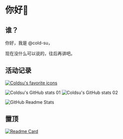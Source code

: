 # 你好👋

## 谁？

你好，我是 @cold-su，

现在没什么可以说的，往后再讲吧。

## 活动记录

[![Coldsu's favorite icons](https://skillicons.dev/icons?i=windows,powershell,rust,md,sublime,notion,github,git)](https://skillicons.dev)

![Coldsu's GitHub stats 01](https://github-readme-stats.vercel.app/api?username=cold-su&show_icons=true&hide=stars)
![Coldsu's GitHub stats 02](https://github-readme-stats.vercel.app/api/top-langs?username=cold-su&show_icons=true&layout=compact)

![GitHub Readme Stats](https://github.com/anuraghazra/github-readme-stats)

## 置顶

[![Readme Card](https://github-readme-stats.vercel.app/api/pin/?username=cold-su&repo=cold-su)](https://github.com/cold-su/cold-su)